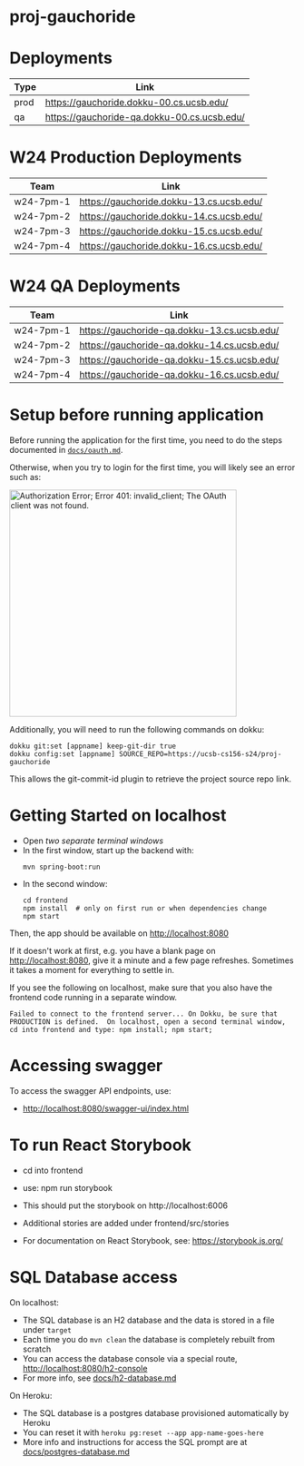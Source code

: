 # proj-gauchoride

# Deployments

| Type | Link       | 
|------|------------|
| prod | <https://gauchoride.dokku-00.cs.ucsb.edu/> | 
| qa | <https://gauchoride-qa.dokku-00.cs.ucsb.edu/>  | 

# W24 Production Deployments


| Team | Link       | 
|------|------------|
| w24-7pm-1 | <https://gauchoride.dokku-13.cs.ucsb.edu/> | 
| w24-7pm-2 | <https://gauchoride.dokku-14.cs.ucsb.edu/>  | 
| w24-7pm-3 | <https://gauchoride.dokku-15.cs.ucsb.edu/>  | 
| w24-7pm-4 | <https://gauchoride.dokku-16.cs.ucsb.edu/>  | 

# W24 QA Deployments


| Team | Link       | 
|------|------------|
| w24-7pm-1 | <https://gauchoride-qa.dokku-13.cs.ucsb.edu/> | 
| w24-7pm-2 | <https://gauchoride-qa.dokku-14.cs.ucsb.edu/>  | 
| w24-7pm-3 | <https://gauchoride-qa.dokku-15.cs.ucsb.edu/>  | 
| w24-7pm-4 | <https://gauchoride-qa.dokku-16.cs.ucsb.edu/>  | 

# Setup before running application

Before running the application for the first time,
you need to do the steps documented in [`docs/oauth.md`](docs/oauth.md).

Otherwise, when you try to login for the first time, you 
will likely see an error such as:

<img src="https://user-images.githubusercontent.com/1119017/149858436-c9baa238-a4f7-4c52-b995-0ed8bee97487.png" alt="Authorization Error; Error 401: invalid_client; The OAuth client was not found." width="400"/>

Additionally, you will need to run the following commands on dokku:
```
dokku git:set [appname] keep-git-dir true
dokku config:set [appname] SOURCE_REPO=https://ucsb-cs156-s24/proj-gauchoride
```
This allows the git-commit-id plugin to retrieve the project source repo link.

# Getting Started on localhost

* Open *two separate terminal windows*  
* In the first window, start up the backend with:
  ``` 
  mvn spring-boot:run
  ```
* In the second window:
  ```
  cd frontend
  npm install  # only on first run or when dependencies change
  npm start
  ```

Then, the app should be available on <http://localhost:8080>

If it doesn't work at first, e.g. you have a blank page on  <http://localhost:8080>, give it a minute and a few page refreshes.  Sometimes it takes a moment for everything to settle in.

If you see the following on localhost, make sure that you also have the frontend code running in a separate window.

```
Failed to connect to the frontend server... On Dokku, be sure that PRODUCTION is defined.  On localhost, open a second terminal window, cd into frontend and type: npm install; npm start;
```

# Accessing swagger

To access the swagger API endpoints, use:

* <http://localhost:8080/swagger-ui/index.html>


# To run React Storybook

* cd into frontend
* use: npm run storybook
* This should put the storybook on http://localhost:6006
* Additional stories are added under frontend/src/stories

* For documentation on React Storybook, see: https://storybook.js.org/

# SQL Database access

On localhost:
* The SQL database is an H2 database and the data is stored in a file under `target`
* Each time you do `mvn clean` the database is completely rebuilt from scratch
* You can access the database console via a special route, <http://localhost:8080/h2-console>
* For more info, see [docs/h2-database.md](/docs/h2-database.md)

On Heroku:
* The SQL database is a postgres database provisioned automatically by Heroku
* You can reset it with `heroku pg:reset --app app-name-goes-here`
* More info and instructions for access the SQL prompt are at [docs/postgres-database.md](/docs/postgres-database.md)
